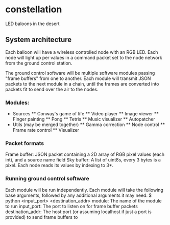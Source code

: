 # constellation
LED baloons in the desert

## System architecture
Each balloon will have a wireless controlled node with an RGB LED. Each node will light up per values in a command packet set to the node network from the ground control station.

The ground control software will be multiple software modules passing "frame buffers" from one to another. Each module will transmit JSON packets to the next module in a chain, until the frames are converted into packets fit to send over the air to the nodes.

### Modules:
* Sources
** Conway's game of life
** Video player
** Image viewer
** Finger painting
** Pong
** Tetris
** Music visualizer
** Autopatcher
* Utils (may be merged together)
** Gamma correction
** Node control
** Frame rate control
** Visualizer

### Packet formats
Frame buffer: JSON packet containing a 2D array of RGB pixel values (each int), and a source name field
Sky buffer: A list of uint8s, every 3 bytes is a pixel. Each node reads its values by indexing to 3*<node address>.

### Running ground control software
Each module will be run independently. Each module will take the following base arguments, followed by any additional arguments it may need:
$ python <module> <input_port> <destination_addr>
module: The name of the module to run
input_port: The port to listen on for frame buffer packets
destination_addr: The host:port (or assuming localhost if just a port is provided) to send frame buffers to